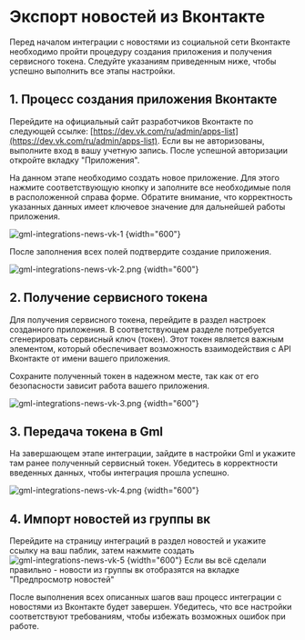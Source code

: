 # Экспорт новостей из Вконтакте

Перед началом интеграции с новостями из социальной сети Вконтакте необходимо пройти процедуру создания приложения и
получения сервисного токена. Следуйте указаниям приведенным ниже, чтобы успешно выполнить все этапы настройки.

## 1. Процесс создания приложения Вконтакте

Перейдите на официальный сайт разработчиков Вконтакте по следующей
ссылке: [https://dev.vk.com/ru/admin/apps-list](https://dev.vk.com/ru/admin/apps-list). Если вы не авторизованы,
выполните вход в вашу учетную запись. После успешной авторизации откройте вкладку "Приложения".

На данном этапе необходимо создать новое приложение. Для этого нажмите соответствующую кнопку и заполните все
необходимые поля в расположенной справа форме. Обратите внимание, что корректность указанных данных имеет ключевое
значение для дальнейшей работы приложения.

![gml-integrations-news-vk-1](gml-integrations-news-vk-1.png) {width="600"}

После заполнения всех полей подтвердите создание приложения.

![gml-integrations-news-vk-2.png](gml-integrations-news-vk-2.png) {width="600"}

## 2. Получение сервисного токена

Для получения сервисного токена, перейдите в раздел настроек созданного приложения. В соответствующем разделе
потребуется сгенерировать сервисный ключ (токен). Этот токен является важным элементом, который обеспечивает возможность
взаимодействия с API Вконтакте от имени вашего приложения.

Сохраните полученный токен в надежном месте, так как от его безопасности зависит работа вашего приложения.

![gml-integrations-news-vk-3.png](gml-integrations-news-vk-3.png) {width="600"}

## 3. Передача токена в Gml

На завершающем этапе интеграции, зайдите в настройки Gml и укажите там ранее полученный сервисный токен. Убедитесь в
корректности введенных данных, чтобы интеграция прошла успешно.

![gml-integrations-news-vk-4.png](gml-integrations-news-vk-4.png) {width="600"}

## 4. Импорт новостей из группы вк

Перейдите на страницу интеграций в раздел новостей и укажите ссылку на ваш паблик, затем нажмите создать
![gml-integrations-news-vk-5](gml-integrations-news-vk-5.png) {width="600"}
Если вы всё сделали правильно - новости из группы вк отобразятся на вкладке "Предпросмотр новостей"

После выполнения всех описанных шагов ваш процесс интеграции с новостями из Вконтакте будет завершен. Убедитесь, что все
настройки соответствуют требованиям, чтобы избежать возможных ошибок при работе.